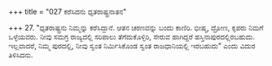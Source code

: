 +++
title = "027 ಕರೆಸಿದನು ಧೃತರಾಷ್ಟ್ರನಾತನ"

+++
27. "ಧೃತರಾಷ್ಟ್ರನು ನಿಮ್ಮನ್ನು ಕರೆಸಿದ್ದಾನೆ. ಆತನ ಚರಣವನ್ನು ಬಂದು ಕಾಣಿರಿ. ಭೀಷ್ಮ, ದ್ರೋಣ, ಕೃಪರು ನಿಮಗೆ ಒಳ್ಳೆಯವರು. ನೀವು ಸಮಗ್ರ ರಾಜ್ಯದಲ್ಲಿ ಸರಿಪಾಲು ತೆಗೆದುಕೊಳ್ಳಿರಿ, ಸೇರುವ ಹಾಗಿದ್ದರೆ ಹಸ್ತಿನಾಪುರದಲ್ಲಿರಬಹುದು. ಇಲ್ಲವಾದರೆ, ನಿಮ್ಮ ಪುರದಲ್ಲಿ, ನೀವು ಸ್ವಂತ ನಿರ್ಮಿಸಿಕೊಂಡ ಸ್ವಂತ ರಾಜಧಾನಿಯಲ್ಲಿ ಇರಬಹುದು" ಎಂದು ವಿದುರ ತಿಳಿಸಿದನು.